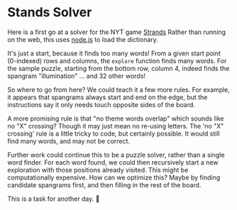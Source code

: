 # Stands Solver

Here is a first go at a solver for the NYT game [Strands](https://www.nytimes.com/games/strands)
Rather than running on the web, this uses [node.js](https://nodejs.org/en) to load the dictionary. 

It's just a start, because it finds too many words! From a given start point (0-indexed) rows and columns, the `explore` function finds many words. For the sample puzzle, starting from the bottom row, column 4, indeed finds the spangram "illumination" ... and 32 other words!

So where to go from here? We could teach it a few more rules. For example, it appears that spangrams always start and end on the edge, but the instructions say it only needs touch opposite sides of the board.

A more promising rule is that "no theme words overlap" which sounds like no "X" crossing? Though it may just mean no re-using letters. The 'no "X" crossing' rule is a little tricky to code, but certainly possible. It would still find many words, and may not be correct.

Further work could continue this to be a puzzle solver, rather than a single word finder. For each word found, we could then recursively start a new exploration with those positions already visited. This might be computationally expensive. How can we optimize this? Maybe by finding candidate spangrams first, and then filling in the rest of the board.

This is a task for another day. 🙂
